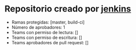 # Repositorio creado por [jenkins](https://jenkins-oci.int.bch.bancodechile.cl/job/DSO/job/createupdategithub/769/)
- Ramas protegidas: [master, build-ci]
- Número de aprobadores: 1
- Teams con permiso de lectura: []
- Teams con permiso de escritura: []
- Teams aprobadores de pull request: []
